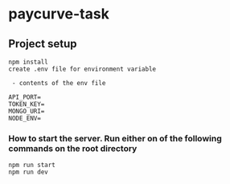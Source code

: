 # paycurve-task

## Project setup
```
npm install
create .env file for environment variable 
 
 - contents of the env file

API_PORT=
TOKEN_KEY=
MONGO_URI=
NODE_ENV=
```
### How to start the server. Run either on of the following commands on the root directory
```
npm run start
npm run dev
```
